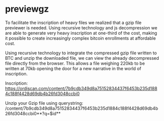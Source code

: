 # previewgz

To facilitate the inscription of heavy files we realized that a gzip file previewer is needed. Using recursive technology and js decompression we are able to generate very heavy inscription at one-third of the cost, making it possible to create increasingly complex bitcoin enrollments at affordable cost.

Using recursive technology to integrate the compressed gzip file written to BTC and unzip the downloaded file, we can view the already decompressed file directly from the browser. This allows a file weighing 220kb to be written at 70kb opening the door for a new narrative in the world of inscription.

Inscription: https://ordiscan.com/content/7b9cdb349d8a75152834437f6453b235d1884c188f4428d69db4b26fd3048ccbi0

Unzip your Gzip file using querystring: /content/7b9cdb349d8a75152834437f6453b235d1884c188f4428d69db4b26fd3048ccbi0**?q=$id**